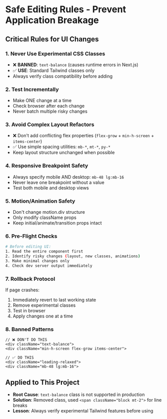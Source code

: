 # Safe Editing Rules - Prevent Application Breakage

## Critical Rules for UI Changes

### 1. **Never Use Experimental CSS Classes**
- ❌ **BANNED**: `text-balance` (causes runtime errors in Next.js)
- ✅ **USE**: Standard Tailwind classes only
- Always verify class compatibility before adding

### 2. **Test Incrementally**
- Make ONE change at a time
- Check browser after each change
- Never batch multiple risky changes

### 3. **Avoid Complex Layout Refactors**
- ❌ Don't add conflicting flex properties (`flex-grow` + `min-h-screen` + `items-center`)
- ✅ Use simple spacing utilities: `mb-*`, `mt-*`, `py-*`
- Keep layout structure unchanged when possible

### 4. **Responsive Breakpoint Safety**
- Always specify mobile AND desktop: `mb-48 lg:mb-16`
- Never leave one breakpoint without a value
- Test both mobile and desktop views

### 5. **Motion/Animation Safety**
- Don't change motion.div structure
- Only modify className props
- Keep initial/animate/transition props intact

### 6. **Pre-Flight Checks**
```bash
# Before editing UI:
1. Read the entire component first
2. Identify risky changes (layout, new classes, animations)
3. Make minimal changes only
4. Check dev server output immediately
```

### 7. **Rollback Protocol**
If page crashes:
1. Immediately revert to last working state
2. Remove experimental classes
3. Test in browser
4. Apply changes one at a time

### 8. **Banned Patterns**
```tsx
// ❌ DON'T DO THIS
<div className="text-balance">
<div className="min-h-screen flex-grow items-center">

// ✅ DO THIS
<div className="leading-relaxed">
<div className="mb-48 lg:mb-16">
```

## Applied to This Project
- **Root Cause**: `text-balance` class is not supported in production
- **Solution**: Removed class, used `<span className="block mt-2">` for line breaks
- **Lesson**: Always verify experimental Tailwind features before using
